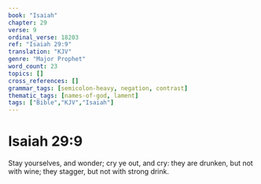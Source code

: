 ```yaml
---
book: "Isaiah"
chapter: 29
verse: 9
ordinal_verse: 18203
ref: "Isaiah 29:9"
translation: "KJV"
genre: "Major Prophet"
word_count: 23
topics: []
cross_references: []
grammar_tags: [semicolon-heavy, negation, contrast]
thematic_tags: [names-of-god, lament]
tags: ["Bible","KJV","Isaiah"]
---
```


# Isaiah 29:9

Stay yourselves, and wonder; cry ye out, and cry: they are drunken, but not with wine; they stagger, but not with strong drink.
